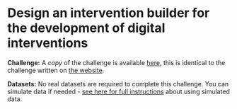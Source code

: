 # Design an intervention builder for the development of digital interventions

**Challenge:** A *copy* of the challenge is available [here](challenge.md), this is identical to the challenge written on [the website]().

**Datasets:** No real datasets are required to complete this challenge.  You can simulate data if needed - [see here for full instructions](https://github.com/WellcomeIdeathon2023/simulated_data) about using simulated data.
